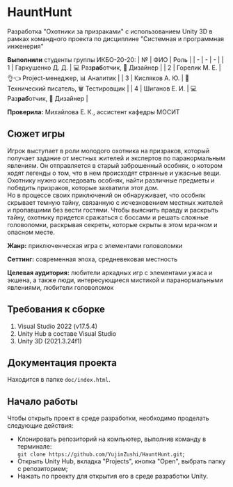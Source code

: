 # HauntHunt
Разработка "Охотники за призраками" с использованием Unity 3D в рамках командного проекта по дисциплине "Системная и программная инженерия"

**Выполнили** студенты группы ИКБО-20-20:
| № | ФИО | Роль |
| - | - | - |
| 1 | Гаркушенко Д. Д. | 💻 Раз**раб**отчик, 🎨 Дизайнер |
| 2 | Горелик М. Е. | 👌👈 Project-менеджер, 📊 Аналитик |
| 3 | Кисляков А. Ю. | 📝 Технический писатель, 🗑️ Тестировщик |
| 4 | Шиганов Е. И. | 💻 Раз**раб**отчик, 🎨 Дизайнер |

**Проверила:** Михайлова Е. К., ассистент кафедры МОСИТ

## Сюжет игры
Игрок выступает в роли молодого охотника на призраков, который получает задание от местных жителей и экспертов по паранормальным явлениям. Он отправляется в старый заброшенный особняк,
о котором ходят легенды о том, что в нем происходят странные и ужасные вещи. Охотнику нужно исследовать особняк, найти различные предметы и победить призраков, которые захватили этот дом. <br>
Но в процессе своих приключений он обнаруживает, что особняк скрывает темную тайну, связанную с исчезновением местных жителей и пропавшими без вести гостями. 
Чтобы выяснить правду и раскрыть тайну, охотнику придется сражаться с боссами и решать сложные головоломки, раскрывая секреты, которые скрыты в этом мрачном и опасном месте.

**Жанр:** приключенческая игра с элементами головоломки

**Сеттинг:** современная эпоха, средневековая местность

**Целевая аудитория:** любители аркадных игр с элементами ужаса и экшена, а также люди, интересующиеся мистикой и паранормальными явлениями, любители головоломок


## Требования к сборке
1. Visual Studio 2022 (v17.5.4)
2. Unity Hub в составе Visual Studio
3. Unity 3D (2021.3.24f1)

## Документация проекта
Находится в папке ``doc/index.html``.

## Начало работы
Чтобы открыть проект в среде разработки, необходимо проделать следующие действия:
* Клонировать репозиторий на компьютер, выполнив команду в терминале:<br> `git clone https://github.com/YujinZushi/HauntHunt.git`;
* Открыть Unity Hub, вкладка "Projects", кнопка "Open", выбрать папку с репозиторием;
* Нажать по проекту для открытия его в среде разработки Unity.
